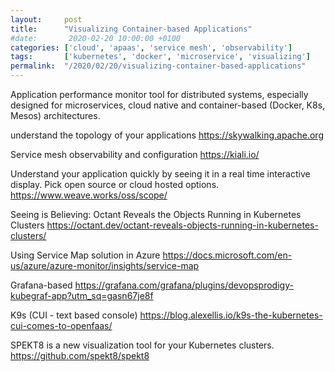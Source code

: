 ```yaml
---
layout:     post
title:      "Visualizing Container-based Applications"
#date:       2020-02-20 10:00:00 +0100
categories: ['cloud', 'apaas', 'service mesh', 'observability'] 
tags:       ['kubernetes', 'docker', 'microservice', 'visualizing']
permalink:  "/2020/02/20/visualizing-container-based-applications"
---
```


Application performance monitor tool for distributed systems, especially designed for microservices, cloud native and container-based (Docker, K8s, Mesos) architectures.

understand the topology of your applications
https://skywalking.apache.org

<!-- more -->

Service mesh observability and configuration
https://kiali.io/


Understand your application quickly by seeing it in a real time interactive display. Pick open source or cloud hosted options.
https://www.weave.works/oss/scope/


Seeing is Believing: Octant Reveals the Objects Running in Kubernetes Clusters
https://octant.dev/octant-reveals-objects-running-in-kubernetes-clusters/


Using Service Map solution in Azure
https://docs.microsoft.com/en-us/azure/azure-monitor/insights/service-map


Grafana-based
https://grafana.com/grafana/plugins/devopsprodigy-kubegraf-app?utm_sq=gasn67je8f


K9s (CUI - text based console)
https://blog.alexellis.io/k9s-the-kubernetes-cui-comes-to-openfaas/

SPEKT8 is a new visualization tool for your Kubernetes clusters.
https://github.com/spekt8/spekt8